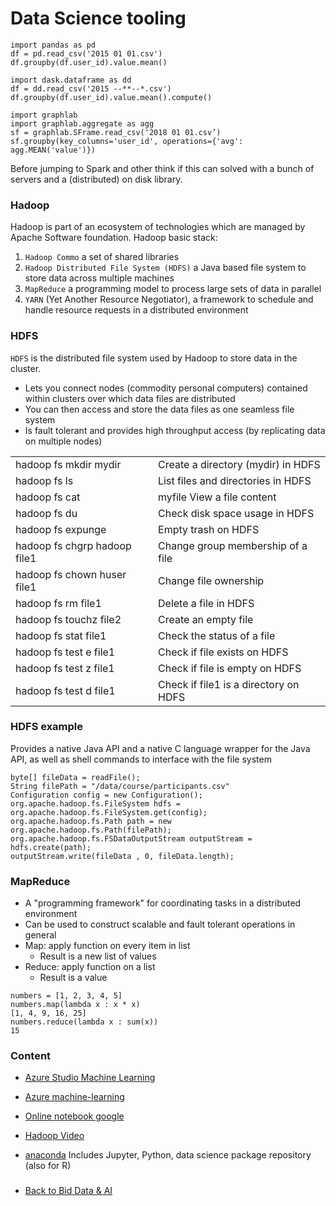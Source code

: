 # Data Science tooling


```
import pandas as pd 
df = pd.read_csv('2015 01 01.csv') 
df.groupby(df.user_id).value.mean()

import dask.dataframe as dd
df = dd.read_csv('2015 --**--*.csv')
df.groupby(df.user_id).value.mean().compute()

import graphlab
import graphlab.aggregate as agg
sf = graphlab.SFrame.read_csv('2018 01 01.csv’)
sf.groupby(key_columns='user_id', operations={'avg': agg.MEAN('value')})
```

Before jumping to Spark and other think if this can solved with a bunch of servers and a (distributed) on disk library.


### Hadoop 
Hadoop is part of an ecosystem of technologies which are managed by Apache Software foundation.
Hadoop basic stack: 
1. `Hadoop Commo` a set of shared libraries
2. `Hadoop Distributed File System (HDFS)` a Java based file system to store data across multiple machines
3. `MapReduce` a programming model to process large sets of data in parallel
4. `YARN` (Yet Another Resource Negotiator), a framework to schedule and handle resource requests in a distributed environment


### HDFS
`HDFS` is the distributed file system used by Hadoop to store data in the cluster.
- Lets you connect nodes (commodity personal computers) contained within clusters over which data files are distributed
- You can then access and store the data files as one seamless file system
- Is fault tolerant and provides high throughput access (by replicating data on multiple nodes)

| | |
|---|---|
|hadoop fs mkdir mydir | Create a directory (mydir) in HDFS|
|hadoop fs ls |List files and directories in HDFS|
|hadoop fs cat |myfile View a file content|
|hadoop fs du |Check disk space usage in HDFS|
|hadoop fs expunge |Empty trash on HDFS|
|hadoop fs chgrp hadoop file1 |Change group membership of a file|
|hadoop fs chown huser file1 |Change file ownership|
|hadoop fs rm file1 |Delete a file in HDFS|
|hadoop fs touchz file2 |Create an empty file|
|hadoop fs stat file1 |Check the status of a file|
|hadoop fs test e file1 |Check if file exists on HDFS|
|hadoop fs test z file1 |Check if file is empty on HDFS|
|hadoop fs test d file1 |Check if file1 is a directory on HDFS|

### HDFS example
Provides a native Java API and a native C language wrapper for the Java API, as well as shell commands to interface with the file system

```
byte[] fileData = readFile();
String filePath = "/data/course/participants.csv"
Configuration config = new Configuration();
org.apache.hadoop.fs.FileSystem hdfs = org.apache.hadoop.fs.FileSystem.get(config);
org.apache.hadoop.fs.Path path = new org.apache.hadoop.fs.Path(filePath);
org.apache.hadoop.fs.FSDataOutputStream outputStream = hdfs.create(path);
outputStream.write(fileData , 0, fileData.length);
```

### MapReduce

- A "programming framework" for coordinating tasks in a distributed environment
- Can be used to construct scalable and fault tolerant operations in general
- Map: apply function on every item in list
  - Result is a new list of values
- Reduce: apply function on a list
  - Result is a value

```
numbers = [1, 2, 3, 4, 5]
numbers.map(lambda x : x * x)
[1, 4, 9, 16, 25]
numbers.reduce(lambda x : sum(x))
15
```

### Content 

- [Azure Studio Machine Learning](https://studio.azureml.net)
- [Azure machine-learning](https://docs.microsoft.com/en-us/azure/machine-learning/)
- [Online notebook google](https://colab.research.google.com/)
- [Hadoop Video](https://www.youtube.com/watch?v=aReuLtY0YMI)

- [anaconda](https://www.anaconda.com/products/individual) Includes Jupyter, Python, data science package repository (also for R)

###
- [Back to Bid Data & AI](https://github.com/ermalaliraj/bigdata_and_ai)